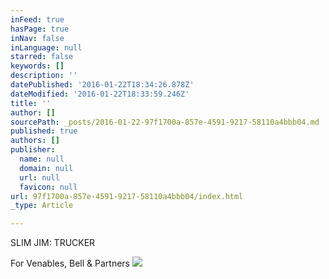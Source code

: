 ```yaml
---
inFeed: true
hasPage: true
inNav: false
inLanguage: null
starred: false
keywords: []
description: ''
datePublished: '2016-01-22T18:34:26.878Z'
dateModified: '2016-01-22T18:33:59.246Z'
title: ''
author: []
sourcePath: _posts/2016-01-22-97f1700a-857e-4591-9217-58110a4bbb04.md
published: true
authors: []
publisher:
  name: null
  domain: null
  url: null
  favicon: null
url: 97f1700a-857e-4591-9217-58110a4bbb04/index.html
_type: Article

---
```

SLIM JIM:  TRUCKER

For Venables, Bell & Partners
![](https://the-grid-user-content.s3-us-west-2.amazonaws.com/345d1207-db0d-4d64-bdfc-7fb24020541c.png)